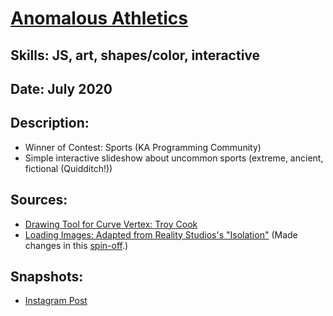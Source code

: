 # [Anomalous Athletics](https://www.khanacademy.org/computer-programming/anomalous-athletics-for-contest-sports/6322422372712448)

## Skills: JS, art, shapes/color, interactive

## Date: July 2020

## Description: 
- Winner of Contest: Sports (KA Programming Community)
- Simple interactive slideshow about uncommon sports (extreme, ancient, fictional (Quidditch!))

## Sources:
- [Drawing Tool for Curve Vertex: Troy Cook](khanacademy.org/computer-programming/curvevertexxy/4922655547326464)
- [Loading Images: Adapted from Reality Studios's "Isolation"](khanacademy.org/computer-programming/isolation/5308205429506048) (Made changes in this [spin-off](khanacademy.org/computer-programming/trying-to-make-sense-of-the-loading-images-thingy/4768803863216128).)

## Snapshots: 
- [Instagram Post](https://www.instagram.com/p/CJR4vF4lIRq/?utm_source=ig_web_copy_link&igsh=MzRlODBiNWFlZA==)

